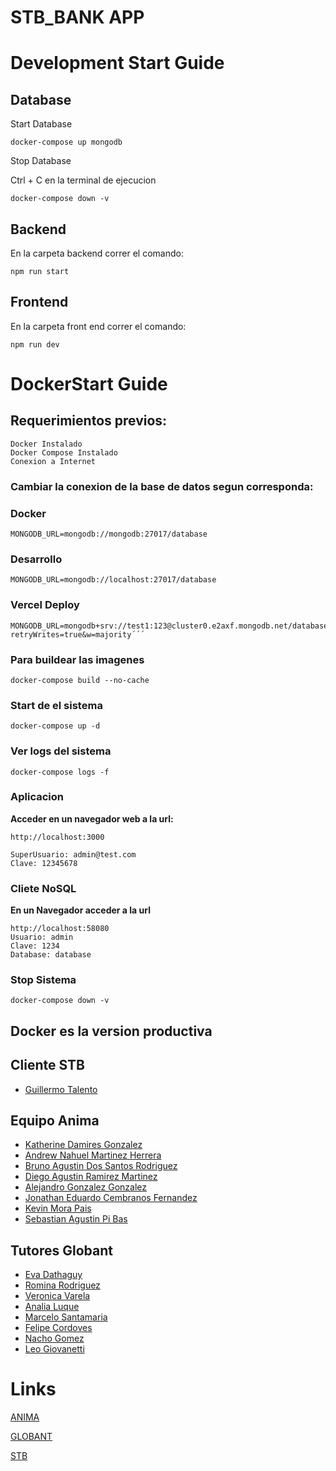 # STB_BANK APP
# Development Start Guide

## Database
Start Database

    docker-compose up mongodb

Stop Database 

   Ctrl + C en la terminal de ejecucion

    docker-compose down -v
## Backend

En la carpeta backend correr el comando:

    npm run start
## Frontend

En la carpeta front end correr el comando:

    npm run dev

# DockerStart Guide
## Requerimientos previos:
    Docker Instalado
    Docker Compose Instalado
    Conexion a Internet

### Cambiar la conexion de la base de datos segun corresponda:
    
### Docker
    MONGODB_URL=mongodb://mongodb:27017/database
### Desarrollo
    MONGODB_URL=mongodb://localhost:27017/database
### Vercel Deploy
    MONGODB_URL=mongodb+srv://test1:123@cluster0.e2axf.mongodb.net/database?retryWrites=true&w=majority´´´


### Para buildear las imagenes

    docker-compose build --no-cache

### Start de el sistema

    docker-compose up -d

### Ver logs del sistema

    docker-compose logs -f

### Aplicacion

**Acceder en un navegador web a la url:**
    
    http://localhost:3000

    SuperUsuario: admin@test.com
    Clave: 12345678

### Cliete NoSQL

**En un Navegador acceder a la url**

    http://localhost:58080
    Usuario: admin
    Clave: 1234
    Database: database

### Stop Sistema 

    docker-compose down -v

 ## Docker es la version productiva

## Cliente STB

- [Guillermo Talento]()
## Equipo Anima

- [Katherine Damires Gonzalez](usuario)
- [Andrew Nahuel Martinez Herrera](usuario)
- [Bruno Agustin Dos Santos Rodriguez](usuario)
- [Diego Agustin Ramirez Martinez](usuario)
- [Alejandro Gonzalez Gonzalez](usuario)
- [Jonathan Eduardo Cembranos Fernandez](usuario)
- [Kevin Mora Pais](usuario)
- [Sebastian Agustin Pi Bas](usuario)

## Tutores Globant
 
- [Eva Dathaguy](eva.dathaguy@globant.com)
- [Romina Rodriguez]()
- [Veronica Varela]()
- [Analia Luque]()
- [Marcelo Santamaria](@msantamariaglo)
- [Felipe Cordoves]()
- [Nacho Gomez]()
- [Leo Giovanetti]()

# Links

[ANIMA](https://anima.edu.uy/)

[GLOBANT](http://www.globant.com/)

[STB](https://www.softwaretestingbureau.com/)
